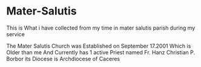 # Mater-Salutis

This is What i have collected from my time in mater salutis parish during my service 

The Mater Salutis Church was Established on September 17.2001 Which is Older than me And Currently has 1 active Priest named Fr. Hanz Christian P. Borbor its Diocese is  Archdiocese of Caceres

